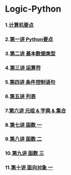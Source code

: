 # Logic-Python
### 1.[计算机要点](LP_20200518.md)
### 2.[第一讲 Python要点](LP_20200520.md)
### 3.[第二讲 基本数据类型](LP_20200522.md)
### 4.[第三讲 运算符](LP_20200525.md)
### 5.[第四讲 条件控制语句](LP_20200527.md)
### 6.[第五讲 列表](LP_20200529.md)
### 7.[第六讲 元组 & 字典 & 集合](LP_20200601.md)
### 8.[第七讲 函数 一](LP_20200603.md)
### 9.[第八讲 函数 二](LP_20200605.md)
### 10.[第九讲 函数 三](LP_20200608.md)
### 11.[第十讲 面向对象 一](LP_20200610.md)
